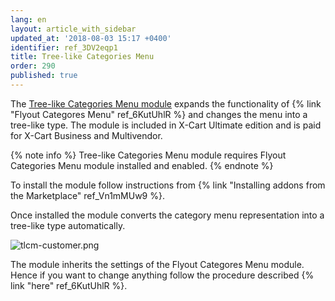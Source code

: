 ```yaml
---
lang: en
layout: article_with_sidebar
updated_at: '2018-08-03 15:17 +0400'
identifier: ref_3DV2eqp1
title: Tree-like Categories Menu
order: 290
published: true
---
```

The [Tree-like Categories Menu module](https://market.x-cart.com/addons/tree-like-categories-menu.html "Tree-like Categories Menu") expands the functionality of {% link "Flyout Categores Menu" ref_6KutUhlR %} and changes the menu into a tree-like type. The module is included in X-Cart Ultimate edition and is paid for X-Cart Business and Multivendor.


{% note info %}
Tree-like Categories Menu module requires Flyout Categories Menu module installed and enabled.
{% endnote %}

To install the module follow instructions from {% link "Installing addons from the Marketplace" ref_Vn1mMUw9 %}.

Once installed the module converts the category menu representation into a tree-like type automatically.

![tlcm-customer.png]({{site.baseurl}}/attachments/ref_3DV2eqp1/tlcm-customer.png)

The module inherits the settings of the Flyout Categores Menu module. Hence if you want to change anything follow the procedure described {% link "here" ref_6KutUhlR %}.
